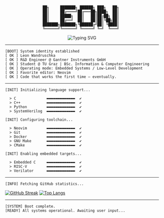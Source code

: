 <div align="center">

```
██╗     ███████╗ ██████╗ ███╗   ██╗ 
██║     ██╔════╝██╔═══██╗████╗  ██║ 
██║     █████╗  ██║   ██║██╔██╗ ██║ 
██║     ██╔══╝  ██║   ██║██║╚██╗██║ 
███████╗███████╗╚██████╔╝██║ ╚████║ 
╚══════╝╚══════╝ ╚═════╝ ╚═╝  ╚═══╝ 
```
<img src="https://readme-typing-svg.demolab.com?font=Fira+Code&pause=1000&center=true&width=435&lines=Embedded+Engineer;Low-Level+Developer;Real+Time+Systems;RTL+Design;Neovim+Power+User;R%26D+Engineer+at+Gantner+Instruments" alt="Typing SVG" />

</div>

---

```
[BOOT] System identity established 
[ OK ] Leon Wandruschka
[ OK ] R&D Engineer @ Gantner Instruments GmbH 
[ OK ] Student @ TU Graz | BSc. Information & Computer Engineering 
[ OK ] Operating mode: Embedded Systems / Low-Level Development 
[ OK ] Favorite editor: Neovim 
[ OK ] Code that works the first time — eventually. 
```

---

```
[INIT] Initializing language support...

  > C              ▬▬▬▬▬▬▬▬▬▬▬▬▬  ✔
  > C++            ▬▬▬▬▬▬▬▬▬▬▬▬▬  ✔
  > Python         ▬▬▬▬▬▬▬▬▬▬▬▬▬  ✔
  > SystemVerilog  ▬▬▬▬▬▬▬▬▬▬▬▬▬  ✔
```

```
[INIT] Configuring toolchain...

  > Neovim         ▬▬▬▬▬▬▬▬▬▬▬▬▬  ✔
  > Git            ▬▬▬▬▬▬▬▬▬▬▬▬▬  ✔
  > Docker         ▬▬▬▬▬▬▬▬▬▬▬▬▬  ✔
  > GNU Make       ▬▬▬▬▬▬▬▬▬▬▬▬▬  ✔
  > CMake          ▬▬▬▬▬▬▬▬▬▬▬▬▬  ✔
```

```
[INIT] Enabling embedded targets...

  > Embedded C     ▬▬▬▬▬▬▬▬▬▬▬▬▬  ✔
  > RISC-V         ▬▬▬▬▬▬▬▬▬▬▬▬▬  ✔
  > Verilator      ▬▬▬▬▬▬▬▬▬▬▬▬▬  ✔
```

---

```
[INFO] Fetching GitHub statistics...
```

[![GitHub Streak](https://streak-stats.demolab.com?user=LeonWandruschka&theme=github-dark-blue)](https://git.io/streak-stats)
[![Top Langs](https://github-readme-stats.vercel.app/api/top-langs/?username=LeonWandruschka\&layout=compact\&theme=github_dark\&hide_border=true)](https://github.com/anuraghazra/github-readme-stats)

---

```
[SYSTEM] Boot complete.
[READY] All systems operational. Awaiting user input...
```
 
